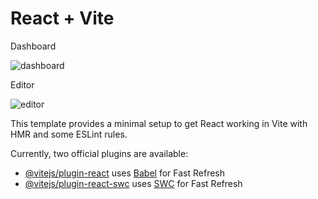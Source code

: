 # React + Vite

Dashboard

![dashboard](https://github.com/Sanga-byte29/TextMate/assets/78073395/f3d7bd9b-4386-4baa-acfd-7e6bc5938c8f)

Editor

![editor](https://github.com/Sanga-byte29/TextMate/assets/78073395/1afc2a01-d388-48de-9fbb-13cc1ba43c4a)


This template provides a minimal setup to get React working in Vite with HMR and some ESLint rules.

Currently, two official plugins are available:

- [@vitejs/plugin-react](https://github.com/vitejs/vite-plugin-react/blob/main/packages/plugin-react/README.md) uses [Babel](https://babeljs.io/) for Fast Refresh
- [@vitejs/plugin-react-swc](https://github.com/vitejs/vite-plugin-react-swc) uses [SWC](https://swc.rs/) for Fast Refresh
